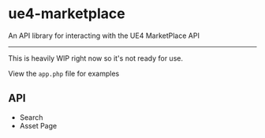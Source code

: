 # ue4-marketplace

An API library for interacting with the UE4 MarketPlace API

---

This is heavily WIP right now so it's not ready for use.

View the `app.php` file for examples

## API

- Search
- Asset Page

